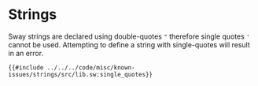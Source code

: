 # Strings

Sway strings are declared using double-quotes `"` therefore single quotes `'` cannot be used. Attempting to define a string with single-quotes will result in an error.

```sway
{{#include ../../../code/misc/known-issues/strings/src/lib.sw:single_quotes}}
```
